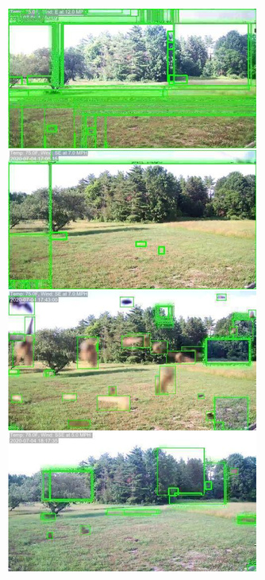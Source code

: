![20200704-162800-165805](in/20200704/20200704-162800-165805_0_.jpg)
![20200704-165810-172815](in/20200704/20200704-165810-172815_0_.jpg)
![20200704-172820-175825](in/20200704/20200704-172820-175825_0_.jpg)
![20200704-175830-182835](in/20200704/20200704-175830-182835_0_.jpg)

